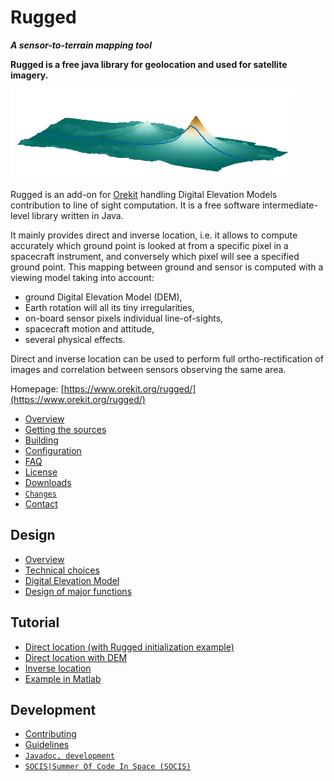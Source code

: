 # Rugged 

_**A sensor-to-terrain mapping tool**_

**Rugged is a free java library for geolocation and used for satellite imagery.**

![rugged-logo.png](src/site/resources/images/rugged-logo.png)


Rugged is an add-on for [Orekit](https://www.orekit.org/) handling Digital Elevation Models contribution to 
line of sight computation. It is a free software intermediate-level library written in Java.

It mainly provides direct and inverse location, i.e. it allows to compute accurately 
which ground point is looked at from a specific pixel in a spacecraft instrument, 
and conversely which pixel will see a specified ground point. This mapping between 
ground and sensor is computed with a viewing model taking into account:
* ground Digital Elevation Model (DEM), 
* Earth rotation will all its tiny irregularities, 
* on-board sensor pixels individual line-of-sights, 
* spacecraft motion and attitude,
* several physical effects.

Direct and inverse location can be used to perform full ortho-rectification of 
images and correlation between sensors observing the same area.

Homepage: [https://www.orekit.org/rugged/](https://www.orekit.org/rugged/)




* [Overview](src/site/markdown/index.md)  
* [Getting the sources](src/site/markdown/sources.md)
* [Building](src/site/markdown/building.md)
* [Configuration](src/site/markdown/configuration.md)
* [FAQ](src/site/markdown/faq.md)
* [License](LICENSE.txt)
* [Downloads](src/site/markdown/downloads.md)
* [`Changes`](src/site/xdoc/changes.xml)
* [Contact](src/site/markdown/contact.md)

## Design


* [Overview](src/site/markdown/design/overview.md)
* [Technical choices](src/site/markdown/design/technical-choices.md)
* [Digital Elevation Model](src/site/markdown/design/digital-elevation-model.md)
* [Design of major functions](src/site/markdown/design/design.md)

## Tutorial

* [Direct location (with Rugged initialization example)](src/site/markdown/tutorials/direct-location.md)
* [Direct location with DEM](src/site/markdown/tutorials/direct-location-with-DEM.md)
* [Inverse location](src/site/markdown/tutorials/inverse-location.md)
* [Example in Matlab](src/site/markdown/tutorials/matlab-example.md)

## Development

* [Contributing](src/site/markdown/contributing.md)
* [Guidelines](src/site/markdown/guidelines.md)
* [`Javadoc, development`](https://www.orekit.org/site-rugged-development/apidocs/index.html)
* [`SOCIS|Summer Of Code In Space (SOCIS)`]()
